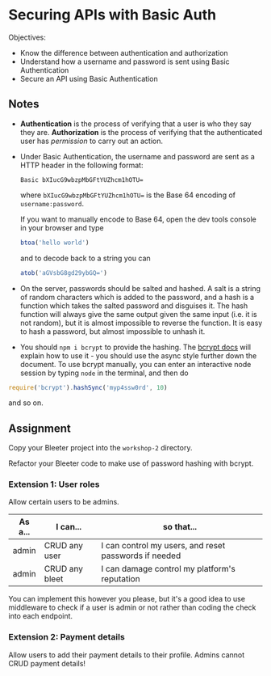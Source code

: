 # Securing APIs with Basic Auth

Objectives:
- Know the difference between authentication and authorization
- Understand how a username and password is sent using Basic Authentication
- Secure an API using Basic Authentication

## Notes

-   **Authentication** is the process of verifying that a user is who they say they are. **Authorization** is the process of verifying that the authenticated user has *permission* to carry out an action.

-   Under Basic Authentication, the username and password are sent as a HTTP header in the following format:
    ```
    Basic bXIucG9wbzpMbGFtYUZhcm1hOTU=
    ```
    where `bXIucG9wbzpMbGFtYUZhcm1hOTU=` is the Base 64 encoding of `username:password`.

    If you want to manually encode to Base 64, open the dev tools console in your browser and type
    ```js
    btoa('hello world')
    ```
    and to decode back to a string you can
    ```js
    atob('aGVsbG8gd29ybGQ=')
    ```

-   On the server, passwords should be salted and hashed. A salt is a string of random characters which is added to the password, and a hash is a function which takes the salted password and disguises it. The hash function will always give the same output given the same input (i.e. it is not random), but it is almost impossible to reverse the function. It is easy to hash a password, but almost impossible to unhash it.

- You should `npm i bcrypt` to provide the hashing. The [bcrypt docs](https://www.npmjs.com/package/bcrypt) will explain how to use it - you should use the async style further down the document. To use bcrypt manually, you can enter an interactive node session by typing `node` in the terminal, and then do
```js
require('bcrypt').hashSync('myp4ssw0rd', 10)
```
and so on.

## Assignment

Copy your Bleeter project into the `workshop-2` directory.

Refactor your Bleeter code to make use of password hashing with bcrypt.

### Extension 1: User roles

Allow certain users to be admins.

| As a... | I can... | so that... |
| :---: | --- | --- |
| admin | CRUD any user | I can control my users, and reset passwords if needed |
| admin | CRUD any bleet | I can damage control my platform's reputation |

You can implement this however you please, but it's a good idea to use middleware to check if a user is admin or not rather than coding the check into each endpoint.

### Extension 2: Payment details

Allow users to add their payment details to their profile. Admins cannot CRUD payment details!

